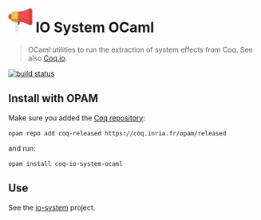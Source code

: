 # ![Logo](https://raw.githubusercontent.com/clarus/icons/master/megaphone-48.png) IO System OCaml
> OCaml utilities to run the extraction of system effects from Coq. See also [Coq.io](http://coq.io/).

[![build status](https://img.shields.io/travis/coq-io/system-ocaml.svg)](https://travis-ci.org/coq-io/system-ocaml)

## Install with OPAM
Make sure you added the [Coq repository](coq.io/opam/):

    opam repo add coq-released https://coq.inria.fr/opam/released

and run:

    opam install coq-io-system-ocaml

## Use
See the [io-system](https://github.com/clarus/io-system) project.
